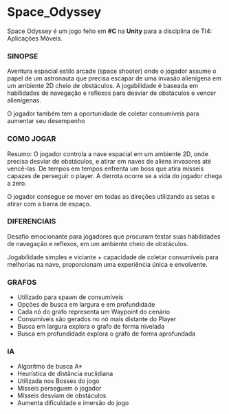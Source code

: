 # Space_Odyssey
Space Odyssey é um jogo feito em **#C** na **Unity** para a disciplina de TI4: Aplicações Móveis. 

### SINOPSE
Aventura espacial estilo arcade (space shooter) onde o jogador assume o
papel de um astronauta que precisa escapar de uma invasão alienígena em um
ambiente 2D cheio de obstáculos. A jogabilidade é baseada em habilidades de
navegação e reflexos para desviar de obstáculos e vencer alienígenas.

O jogador também tem a oportunidade de coletar consumíveis para aumentar
seu desempenho

### COMO JOGAR
Resumo: O jogador controla a nave espacial em um ambiente 2D, onde
precisa desviar de obstáculos, e atirar em naves de aliens invasores até
vencê-las. De tempos em tempos enfrenta um boss que atira mísseis capazes
de perseguir o player. A derrota ocorre se a vida do jogador chega a zero.

O jogador consegue se mover em todas as direções utilizando as setas e atirar
com a barra de espaço.

### DIFERENCIAIS
Desafio emocionante para jogadores que procuram testar suas habilidades de
navegação e reflexos, em um ambiente cheio de obstáculos.

Jogabilidade simples e viciante + capacidade de coletar consumíveis para
melhorias na nave, proporcionam uma experiência única e envolvente.

### GRAFOS
- Utilizado para spawn de consumíveis
- Opções de busca em largura e em profundidade
- Cada nó do grafo representa um Waypoint do cenário
- Consumíveis são gerados no nó mais distante do Player
- Busca em largura explora o grafo de forma nivelada
- Busca em profundidade explora o grafo de forma aprofundada

### IA
- Algoritmo de busca A*
- Heurística de distância euclidiana
- Utilizada nos Bosses do jogo
- Mísseis perseguem o jogador
- Mísseis desviam de obstáculos
- Aumenta dificuldade e imersão do jogo

